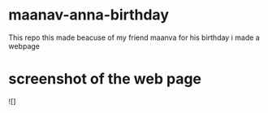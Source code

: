 # maanav-anna-birthday

This repo this made beacuse of my friend maanva for his birthday i made a webpage

# screenshot of the web page

![]
